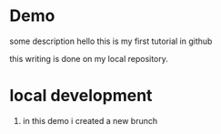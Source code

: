 # Demo

some description
hello this is my first tutorial in github


this writing is done on my local repository.

# local development
1. in this demo i created a new brunch 
